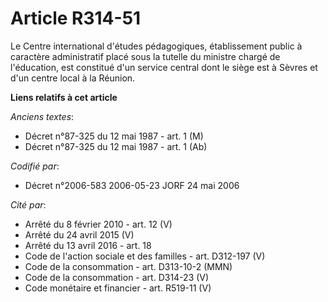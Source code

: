# Article R314-51

Le Centre international d'études pédagogiques, établissement public à caractère administratif placé sous la tutelle du
ministre chargé de l'éducation, est constitué d'un service central dont le siège est à Sèvres et d'un centre local à la
Réunion.

**Liens relatifs à cet article**

_Anciens textes_:

  - Décret n°87-325 du 12 mai 1987 - art. 1 (M)
  - Décret n°87-325 du 12 mai 1987 - art. 1 (Ab)

_Codifié par_:

  - Décret n°2006-583 2006-05-23 JORF 24 mai 2006

_Cité par_:

  - Arrêté du 8 février 2010 - art. 12 (V)
  - Arrêté du 24 avril 2015 (V)
  - Arrêté du 13 avril 2016 - art. 18
  - Code de l'action sociale et des familles - art. D312-197 (V)
  - Code de la consommation - art. D313-10-2 (MMN)
  - Code de la consommation - art. D314-23 (V)
  - Code monétaire et financier - art. R519-11 (V)
